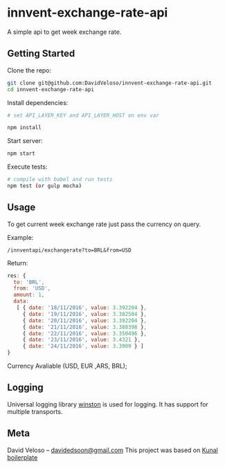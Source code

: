 # innvent-exchange-rate-api

A simple api to get week exchange rate.

## Getting Started

Clone the repo:
```sh
git clone git@github.com:DavidVeloso/innvent-exchange-rate-api.git
cd innvent-exchange-rate-api
```

Install dependencies:
```sh
# set API_LAYER_KEY and API_LAYER_HOST on env var 

npm install
```
Start server:
```sh
npm start
```

Execute tests:
```sh
# compile with babel and run tests
npm test (or gulp mocha)
```

## Usage

To get current week exchange rate just pass the currency on query.

Example:

```http
/innventapi/exchangerate?to=BRL&from=USD
```
Return:
```javascript
res: { 
  to: 'BRL',
  from: 'USD',
  amount: 1,
  data: 
   [ { date: '18/11/2016', value: 3.392204 },
     { date: '19/11/2016', value: 3.382504 },
     { date: '20/11/2016', value: 3.392204 },
     { date: '21/11/2016', value: 3.388398 },
     { date: '22/11/2016', value: 3.350496 },
     { date: '23/11/2016', value: 3.4321 },
     { date: '24/11/2016', value: 3.3909 } ]
}
```

Currency Avaliable (USD, EUR ,ARS, BRL);

## Logging

Universal logging library [winston](https://www.npmjs.com/package/winston) is used for logging. It has support for multiple transports.

## Meta
David Veloso – davidedsoon@gmail.com
This project was based on [Kunal boilerplate](http://github.com/KunalKapadia/express-mongoose-es6-rest-api)